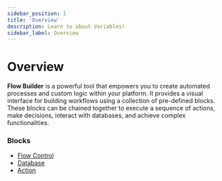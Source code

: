 ```yaml
---
sidebar_position: 1
title: 'Overview'
description: Learn to about Variables! 
sidebar_label: Overview
---
```


# Overview

**Flow Builder** is a powerful tool that empowers you to create automated processes and custom logic within your platform. It provides a visual interface for building workflows using a collection of pre-defined blocks. These blocks can be chained together to execute a sequence of actions, make decisions, interact with databases, and achieve complex functionalities.

### Blocks

- [Flow Control](/flow-builder/blocks/flow-control/if-else)
- [Database](/flow-builder/blocks/database-blocks/create-records)
- [Action](/flow-builder/blocks/action-blocks/overview)